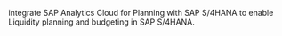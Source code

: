 integrate SAP Analytics Cloud for Planning with SAP S/4HANA to enable Liquidity planning and budgeting
in SAP S/4HANA.